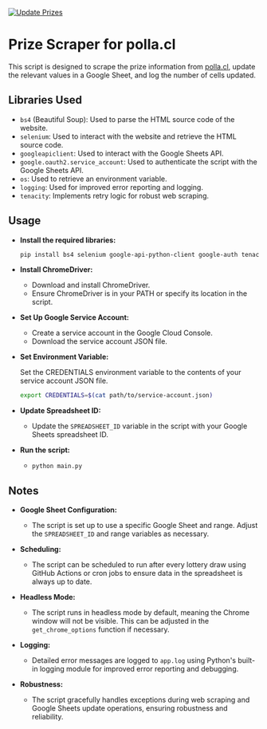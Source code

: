 [![Update Prizes](https://github.com/cortega26/polla/actions/workflows/update.yml/badge.svg)](https://github.com/cortega26/polla/actions/workflows/update.yml)

# Prize Scraper for polla.cl

This script is designed to scrape the prize information from [polla.cl](http://www.polla.cl/es), update the relevant values in a Google Sheet, and log the number of cells updated.

## Libraries Used

- `bs4` (Beautiful Soup): Used to parse the HTML source code of the website.
- `selenium`: Used to interact with the website and retrieve the HTML source code.
- `googleapiclient`: Used to interact with the Google Sheets API.
- `google.oauth2.service_account`: Used to authenticate the script with the Google Sheets API.
- `os`: Used to retrieve an environment variable.
- `logging`: Used for improved error reporting and logging.
- `tenacity`: Implements retry logic for robust web scraping.

## Usage

- **Install the required libraries:**

  ```sh
  pip install bs4 selenium google-api-python-client google-auth tenacity
  ```

- **Install ChromeDriver:**

  - Download and install ChromeDriver.
  - Ensure ChromeDriver is in your PATH or specify its location in the script.

- **Set Up Google Service Account:**

  - Create a service account in the Google Cloud Console.
  - Download the service account JSON file.

- **Set Environment Variable:**

  Set the CREDENTIALS environment variable to the contents of your service account JSON file.

  ```sh
  export CREDENTIALS=$(cat path/to/service-account.json)
  ```

- **Update Spreadsheet ID:**

  - Update the `SPREADSHEET_ID` variable in the script with your Google Sheets spreadsheet ID.

- **Run the script:**

  - `python main.py`

## Notes

- **Google Sheet Configuration:**
  - The script is set up to use a specific Google Sheet and range. Adjust the `SPREADSHEET_ID` and range variables as necessary.
  
- **Scheduling:**
  - The script can be scheduled to run after every lottery draw using GitHub Actions or cron jobs to ensure data in the spreadsheet is always up to date.

- **Headless Mode:**
  - The script runs in headless mode by default, meaning the Chrome window will not be visible. This can be adjusted in the `get_chrome_options` function if necessary.

- **Logging:**
  - Detailed error messages are logged to `app.log` using Python's built-in logging module for improved error reporting and debugging.

- **Robustness:**
  - The script gracefully handles exceptions during web scraping and Google Sheets update operations, ensuring robustness and reliability.
